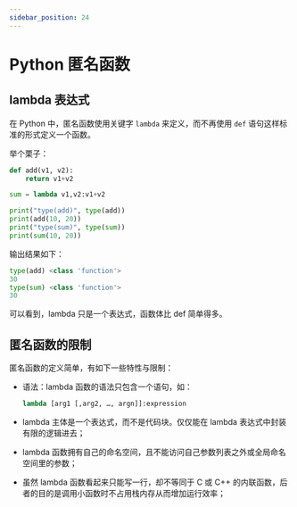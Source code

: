 ```yaml
---
sidebar_position: 24
---
```


# Python 匿名函数



## lambda 表达式

在 Python 中，匿名函数使用关键字 `lambda` 来定义，而不再使用 `def` 语句这样标准的形式定义一个函数。

举个栗子：

```python showLineNumbers
def add(v1, v2):
    return v1+v2

sum = lambda v1,v2:v1+v2

print("type(add)", type(add))
print(add(10, 20))
print("type(sum)", type(sum))
print(sum(10, 20))
```

输出结果如下：

```python showLineNumbers
type(add) <class 'function'>
30
type(sum) <class 'function'>
30
```

可以看到，lambda 只是一个表达式，函数体比 def 简单得多。



## 匿名函数的限制

匿名函数的定义简单，有如下一些特性与限制：

- 语法：lambda 函数的语法只包含一个语句，如：

  ```python showLineNumbers
  lambda [arg1 [,arg2, …, argn]]:expression
  ```

- lambda 主体是一个表达式，而不是代码块。仅仅能在 lambda 表达式中封装有限的逻辑进去；

- lambda 函数拥有自己的命名空间，且不能访问自己参数列表之外或全局命名空间里的参数；

- 虽然 lambda 函数看起来只能写一行，却不等同于 C 或 C++ 的内联函数，后者的目的是调用小函数时不占用栈内存从而增加运行效率；

